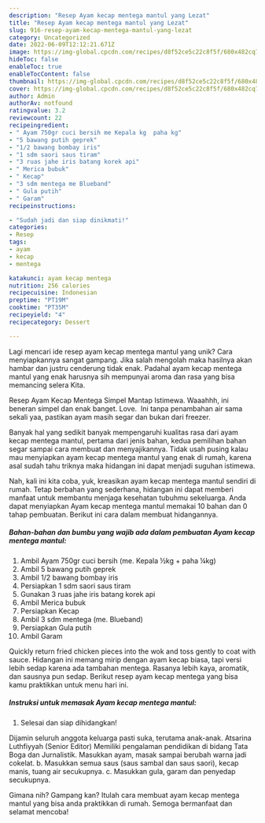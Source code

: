 ```yaml
---
description: "Resep Ayam kecap mentega mantul yang Lezat"
title: "Resep Ayam kecap mentega mantul yang Lezat"
slug: 916-resep-ayam-kecap-mentega-mantul-yang-lezat
category: Uncategorized
date: 2022-06-09T12:12:21.671Z
image: https://img-global.cpcdn.com/recipes/d8f52ce5c22c8f5f/680x482cq70/ayam-kecap-mentega-mantul-foto-resep-utama.jpg
hideToc: false
enableToc: true
enableTocContent: false
thumbnail: https://img-global.cpcdn.com/recipes/d8f52ce5c22c8f5f/680x482cq70/ayam-kecap-mentega-mantul-foto-resep-utama.jpg
cover: https://img-global.cpcdn.com/recipes/d8f52ce5c22c8f5f/680x482cq70/ayam-kecap-mentega-mantul-foto-resep-utama.jpg
author: Admin
authorAv: notfound
ratingvalue: 3.2
reviewcount: 22
recipeingredient:
- " Ayam 750gr cuci bersih me Kepala kg  paha kg"
- "5 bawang putih geprek"
- "1/2 bawang bombay iris"
- "1 sdm saori saus tiram"
- "3 ruas jahe iris batang korek api"
- " Merica bubuk"
- " Kecap"
- "3 sdm mentega me Blueband"
- " Gula putih"
- " Garam"
recipeinstructions:

- "Sudah jadi dan siap dinikmati!"
categories:
- Resep
tags:
- ayam
- kecap
- mentega

katakunci: ayam kecap mentega 
nutrition: 256 calories
recipecuisine: Indonesian
preptime: "PT19M"
cooktime: "PT35M"
recipeyield: "4"
recipecategory: Dessert

---
```





Lagi mencari ide resep ayam kecap mentega mantul yang unik? Cara menyiapkannya sangat gampang. Jika salah mengolah maka hasilnya akan hambar dan justru cenderung tidak enak. Padahal ayam kecap mentega mantul yang enak harusnya sih mempunyai aroma dan rasa yang bisa memancing selera Kita.





Resep Ayam Kecap Mentega Simpel Mantap Istimewa. Waaahhh, ini beneran simpel dan enak banget. Love. ️ Ini tanpa penambahan air sama sekali yaa, pastikan ayam masih segar dan bukan dari freezer.

Banyak hal yang sedikit banyak mempengaruhi kualitas rasa dari ayam kecap mentega mantul, pertama dari jenis bahan, kedua pemilihan bahan segar sampai cara membuat dan menyajikannya. Tidak usah pusing kalau mau menyiapkan ayam kecap mentega mantul yang enak di rumah, karena asal sudah tahu triknya maka hidangan ini dapat menjadi suguhan istimewa.






Nah, kali ini kita coba, yuk, kreasikan ayam kecap mentega mantul sendiri di rumah. Tetap berbahan yang sederhana, hidangan ini dapat memberi manfaat untuk membantu menjaga kesehatan tubuhmu sekeluarga. Anda dapat menyiapkan Ayam kecap mentega mantul memakai 10 bahan dan 0 tahap pembuatan. Berikut ini cara dalam membuat hidangannya.

<!--inarticleads1-->

##### Bahan-bahan dan bumbu yang wajib ada dalam pembuatan Ayam kecap mentega mantul:

1. Ambil  Ayam 750gr cuci bersih (me. Kepala ½kg + paha ¼kg)
1. Ambil 5 bawang putih geprek
1. Ambil 1/2 bawang bombay iris
1. Persiapkan 1 sdm saori saus tiram
1. Gunakan 3 ruas jahe iris batang korek api
1. Ambil  Merica bubuk
1. Persiapkan  Kecap
1. Ambil 3 sdm mentega (me. Blueband)
1. Persiapkan  Gula putih
1. Ambil  Garam


Quickly return fried chicken pieces into the wok and toss gently to coat with sauce. Hidangan ini memang mirip dengan ayam kecap biasa, tapi versi lebih sedap karena ada tambahan mentega. Rasanya lebih kaya, aromatik, dan sausnya pun sedap. Berikut resep ayam kecap mentega yang bisa kamu praktikkan untuk menu hari ini. 

<!--inarticleads2-->

##### Instruksi untuk memasak Ayam kecap mentega mantul:


1. Selesai dan siap dihidangkan!

Dijamin seluruh anggota keluarga pasti suka, terutama anak-anak. Atsarina Luthfiyyah (Senior Editor) Memiliki pengalaman pendidikan di bidang Tata Boga dan Jurnalistik. Masukkan ayam, masak sampai berubah warna jadi cokelat. b. Masukkan semua saus (saus sambal dan saus saori), kecap manis, tuang air secukupnya. c. Masukkan gula, garam dan penyedap secukupnya. 

Gimana nih? Gampang kan? Itulah cara membuat ayam kecap mentega mantul yang bisa anda praktikkan di rumah. Semoga bermanfaat dan selamat mencoba!
